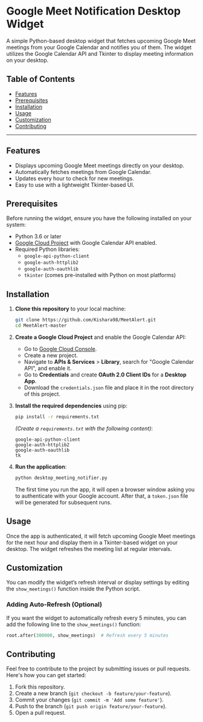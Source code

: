 
# Google Meet Notification Desktop Widget

A simple Python-based desktop widget that fetches upcoming Google Meet meetings from your Google Calendar and notifies you of them. The widget utilizes the Google Calendar API and Tkinter to display meeting information on your desktop.



## Table of Contents

- [Features](#features)
- [Prerequisites](#prerequisites)
- [Installation](#installation)
- [Usage](#usage)
- [Customization](#customization)
- [Contributing](#contributing)

---

## Features

- Displays upcoming Google Meet meetings directly on your desktop.
- Automatically fetches meetings from Google Calendar.
- Updates every hour to check for new meetings.
- Easy to use with a lightweight Tkinter-based UI.

## Prerequisites

Before running the widget, ensure you have the following installed on your system:

- Python 3.6 or later
- [Google Cloud Project](https://console.cloud.google.com/) with Google Calendar API enabled.
- Required Python libraries:
  - `google-api-python-client`
  - `google-auth-httplib2`
  - `google-auth-oauthlib`
  - `tkinter` (comes pre-installed with Python on most platforms)

## Installation

1. **Clone this repository** to your local machine:
    ```bash
    git clone https://github.com/Kishara98/MeetAlert.git
    cd MeetAlert-master
    ```

2. **Create a Google Cloud Project** and enable the Google Calendar API:

   - Go to [Google Cloud Console](https://console.cloud.google.com/).
   - Create a new project.
   - Navigate to **APIs & Services** > **Library**, search for "Google Calendar API", and enable it.
   - Go to **Credentials** and create **OAuth 2.0 Client IDs** for a **Desktop App**.
   - Download the `credentials.json` file and place it in the root directory of this project.

3. **Install the required dependencies** using pip:
    ```bash
    pip install -r requirements.txt
    ```

    *(Create a `requirements.txt` with the following content)*:
    ```
    google-api-python-client
    google-auth-httplib2
    google-auth-oauthlib
    tk
    ```

4. **Run the application**:
    ```bash
    python desktop_meeting_notifier.py
    ```

    The first time you run the app, it will open a browser window asking you to authenticate with your Google account. After that, a `token.json` file will be generated for subsequent runs.

## Usage

Once the app is authenticated, it will fetch upcoming Google Meet meetings for the next hour and display them in a Tkinter-based widget on your desktop. The widget refreshes the meeting list at regular intervals.



## Customization

You can modify the widget’s refresh interval or display settings by editing the `show_meetings()` function inside the Python script.

### Adding Auto-Refresh (Optional)

If you want the widget to automatically refresh every 5 minutes, you can add the following line to the `show_meetings()` function:

```python
root.after(300000, show_meetings)  # Refresh every 5 minutes
```

## Contributing

Feel free to contribute to the project by submitting issues or pull requests. Here's how you can get started:

1. Fork this repository.
2. Create a new branch (`git checkout -b feature/your-feature`).
3. Commit your changes (`git commit -m 'Add some feature'`).
4. Push to the branch (`git push origin feature/your-feature`).
5. Open a pull request.

